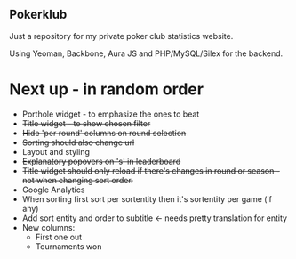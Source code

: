 ## Pokerklub

Just a repository for my private poker club statistics website.

Using Yeoman, Backbone, Aura JS and PHP/MySQL/Silex for the backend.

# Next up - in random order

 * Porthole widget - to emphasize the ones to beat
 * ~~Title widget - to show chosen filter~~
 * ~~Hide 'per round' columns on round selection~~
 * ~~Sorting should also change url~~
 * Layout and styling
 * ~~Explanatory popovers on <th>'s' in leaderboard~~
 * ~~Title widget should only reload if there's changes in round or season - not when changing sort order.~~
 * Google Analytics
 * When sorting first sort per sortentity then it's sortentity per game (if any)
 * Add sort entity and order to subtitle <- needs pretty translation for entity
 * New columns:
 	* First one out
 	* Tournaments won